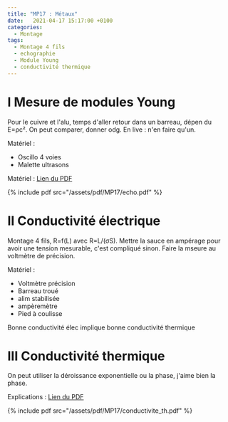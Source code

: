 ```yaml
---
title: "MP17 : Métaux"
date:   2021-04-17 15:17:00 +0100
categories:
  - Montage
tags:
  - Montage 4 fils
  - echographie
  - Module Young
  - conductivité thermique
---
```


# I Mesure de modules Young

Pour le cuivre et l'alu, temps d'aller retour dans un barreau, dépen du E=&rho;c². On peut comparer, donner odg. En live : n'en faire qu'un.

Matériel :
- Oscillo 4 voies
- Malette ultrasons

Matériel : [Lien du PDF](/assets/pdf/MP17/echo.pdf)

{% include pdf src="/assets/pdf/MP17/echo.pdf" %}
# II Conductivité électrique

Montage 4 fils, R=f(L) avec R=L/(&sigma;S). Mettre la sauce en ampérage pour avoir une tension mesurable, c'est compliqué sinon. Faire la mseure au voltmètre de précision.

Matériel : 
- Voltmètre précision
- Barreau troué 
- alim stabilisée
- ampèremètre
- Pied à coulisse

Bonne conductivité élec implique bonne conductivité thermique

# III Conductivité thermique

On peut utiliser la déroissance exponentielle ou la phase, j'aime bien la phase.

Explications : [Lien du PDF](/assets/pdf/MP17/conductivite_th.pdf)

{% include pdf src="/assets/pdf/MP17/conductivite_th.pdf" %}
